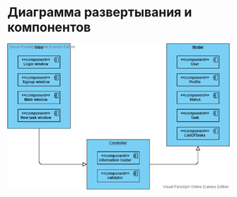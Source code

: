 # Диаграмма развертывания и компонентов
![Диаграмма развертывания и компонентов](../../../Illustrations/PNG/Component/ComponentDiagram.vpd.png)
